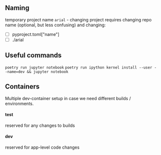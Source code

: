
## Naming
temporary project name `arial` - changing project requires changing repo name (optional, but less confusing)
and changing:
- [ ] pyproject.toml["name"]
- [ ] ./arial

## Useful commands
```poetry run jupyter notebook```
```poetry run ipython kernel install --user --name=dev && jupyter notebook```

## Containers
Multiple dev-container setup in case we need different builds / environments. 

#### test
reserved for any changes to builds

#### dev
reserved for app-level code changes

